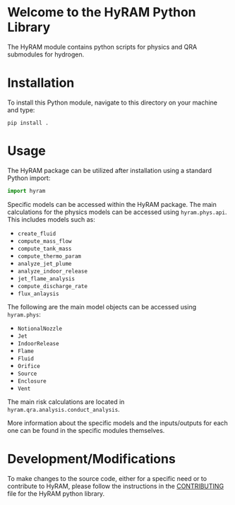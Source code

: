# Welcome to the HyRAM Python Library

The HyRAM module contains python scripts for physics and QRA submodules for hydrogen.


# Installation

To install this Python module, navigate to this directory on your machine and type:

~~~~~~~~~
pip install .
~~~~~~~~~


# Usage

The HyRAM package can be utilized after installation using a standard Python import:
```python
import hyram
```

Specific models can be accessed within the HyRAM package. The main calculations for the physics models can be accessed using `hyram.phys.api`. This includes models such as:
* `create_fluid`
* `compute_mass_flow`
* `compute_tank_mass`
* `compute_thermo_param`
* `analyze_jet_plume`
* `analyze_indoor_release`
* `jet_flame_analysis`
* `compute_discharge_rate`
* `flux_anlaysis`

The following are the main model objects can be accessed using `hyram.phys`:
* `NotionalNozzle`
* `Jet`
* `IndoorRelease`
* `Flame`
* `Fluid`
* `Orifice`
* `Source`
* `Enclosure`
* `Vent`

The main risk calculations are located in `hyram.qra.analysis.conduct_analysis`.

More information about the specific models and the inputs/outputs for each one can be found in the specific modules themselves. 


# Development/Modifications

To make changes to the source code, either for a specific need or to contribute to HyRAM, please follow the instructions in the [CONTRIBUTING](./CONTRIBUTING.md) file for the HyRAM python library. 

